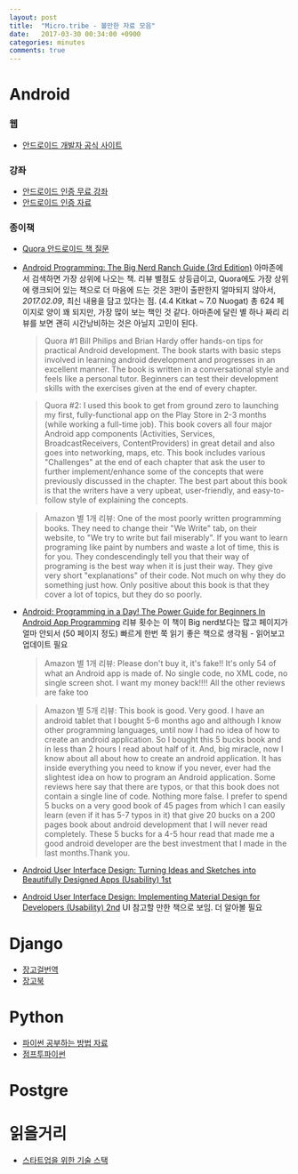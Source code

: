 ```yaml
---
layout: post
title:  "Micro.tribe - 볼만한 자료 모음"
date:   2017-03-30 00:34:00 +0900
categories: minutes
comments: true
---
```


# Android

### 웹

* [안드로이드 개발자 공식 사이트](https://developer.android.com/index.html)

### 강좌

* [안드로이드 인증 무료 강좌]
* [안드로이드 인증 자료]

### 종이책

* [Quora 안드로이드 책 질문]
* [Android Programming: The Big Nerd Ranch Guide (3rd Edition)]
  아마존에서 검색하면 가장 상위에 나오는 책. 리뷰 별점도 상등급이고, Quora에도 가장 상위에 랭크되어 있는 책으로 더 마음에 드는 것은 3판이 출판한지 얼마되지 않아서, _2017.02.09_, 최신 내용을 담고 있다는 점. (4.4 Kitkat ~ 7.0 Nuogat) 총 624 페이지로 양이 꽤 되지만, 가장 많이 보는 책인 것 같다. 아마존에 달린 별 하나 짜리 리뷰를 보면 괜히 시간낭비하는 것은 아닐지 고민이 된다.

  > Quora #1
  > Bill Philips and Brian Hardy offer hands-on tips for practical Android development. The book starts with basic steps involved in learning android development and progresses in an excellent manner. The book is written in a conversational style and feels like a personal tutor. Beginners can test their development skills with the exercises given at the end of every chapter.

  > Quora #2:
  > I used this book to get from ground zero to launching my first, fully-functional app on the Play Store in 2-3 months (while working a full-time job).  This book covers all four major Android app components (Activities, Services, BroadcastReceivers, ContentProviders) in great detail and also goes into networking, maps, etc.
  > This book includes various "Challenges" at the end of each chapter that ask the user to further implement/enhance some of the concepts that were previously discussed in the chapter.
  > The best part about this book is that the writers have a very upbeat, user-friendly, and easy-to-follow style of explaining the concepts.

  > Amazon 별 1개 리뷰:
  > One of the most poorly written programming books. They need to change their "We Write" tab, on their website, to "We try to write but fail miserably". If you want to learn programing like paint by numbers and waste a lot of time, this is for you. They condescendingly tell you that their way of programing is the best way when it is just their way. They give very short "explanations" of their code. Not much on why they do something just how. Only positive about this book is that they cover a lot of topics, but they do so poorly.
* [Android: Programming in a Day! The Power Guide for Beginners In Android App Programming](https://www.amazon.com/Android-Development-Programming-Guide-Learn-ebook/dp/B014PWF9GS/ref=pd_sim_351_1?_encoding=UTF8&psc=1&refRID=A44C8BK189WA1WXCEEJ4)
  리뷰 횟수는 이 책이 Big nerd보다는 많고 페이지가 얼마 안되서 (50 페이지 정도) 빠르게 한번 쭉 읽기 좋은 책으로 생각됨 - 읽어보고 업데이트 필요
  > Amazon 별 1개 리뷰:
  > Please don't buy it, it's fake!! It's only 54 of what an Android app is made of. No single code, no XML code, no single screen shot. I want my money back!!!!
  > All the other reviews are fake too

  > Amazon 별 5개 리뷰:
  > This book is good. Very good. I have an android tablet that I bought 5-6 months ago and although I know other programming languages, until now I had no idea of how to create an android application. So I bought this 5 bucks book and in less than 2 hours I read about half of it. And, big miracle, now I know about all about how to create an android application. It has inside everything you need to know if you never, ever had the slightest idea on how to program an Android application. Some reviews here say that there are typos, or that this book does not contain a single line of code. Nothing more false. I prefer to spend 5 bucks on a very good book of 45 pages from which I can easily learn (even if it has 5-7 typos in it) that give 20 bucks on a 200 pages book about android development that I will never read completely.
  > These 5 bucks for a 4-5 hour read that made me a good android developer are the best investment that I made in the last months.Thank you.

* [Android User Interface Design: Turning Ideas and Sketches into Beautifully Designed Apps (Usability) 1st](https://www.amazon.com/gp/product/B00CD34XBE/ref=as_li_qf_sp_asin_il_tl?ie=UTF8&tag=b0f5e-20&camp=1789&creative=9325&linkCode=as2&creativeASIN=B00CD34XBE&linkId=d90448d882d6c83fd1a6f3f8587903a1)
* [Android User Interface Design: Implementing Material Design for Developers (Usability) 2nd](https://www.amazon.com/gp/product/B00CD34XBE/ref=as_li_qf_sp_asin_il_tl?ie=UTF8&tag=b0f5e-20&camp=1789&creative=9325&linkCode=as2&creativeASIN=B00CD34XBE&linkId=d90448d882d6c83fd1a6f3f8587903a1)
  UI 참고할 만한 책으로 보임. 더 알아볼 필요

# Django

* [장고걸번역]
* [장고북]

# Python

* [파이썬 공부하는 방법 자료]
* [점프투파이썬]

# Postgre

# 읽을거리

* [스타트업을 위한 기술 스택]

[스타트업을 위한 기술 스택]:<http://www.codeok.net/%EC%8A%A4%ED%83%80%ED%8A%B8%EC%97%85%EC%9D%84%20%EC%9C%84%ED%95%9C%20%EA%B8%B0%EC%88%A0%20%EC%8A%A4%ED%83%9D>
[안드로이드 인증 무료 강좌]:<https://www.udacity.com/course/ud851>
[안드로이드 인증 자료]:<https://developers.google.com/training/certification/>
[장고북]:<http://djangobook.com>
[파이썬 공부하는 방법 자료]:<https://nolboo.kim/blog/2014/08/10/the-best-way-to-learn-python/>
[점프투파이썬]:<https://wikidocs.net/book/1>
[장고걸번역]:<https://tutorial.djangogirls.org/ko/django_installation/>
[Android Programming: The Big Nerd Ranch Guide (3rd Edition)]:<https://www.amazon.com/Android-Programming-Ranch-Guide-Guides/dp/0134706056/ref=dp_ob_title_bk>
[Android: Programming in a Day! The Power Guide for Beginners In Android App Programming]:[https://www.amazon.com/gp/product/B00QMK9MRO/ref=as_li_qf_sp_asin_il_tl?ie=UTF8&tag=b0f5e-20&camp=1789&creative=9325&linkCode=as2&creativeASIN=B00QMK9MRO&linkId=7e447901502f8d7036c8f6de0e9847f0]
[Quora 안드로이드 책 질문]:<https://www.quora.com/What-are-the-best-books-for-Android-application-development>

